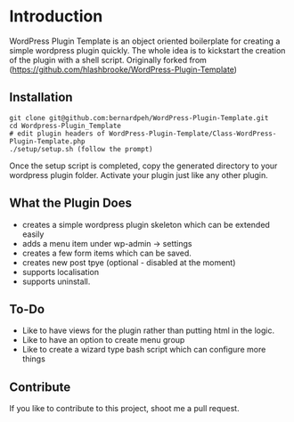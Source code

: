 # Introduction #

WordPress Plugin Template is an object oriented boilerplate for creating a simple wordpress plugin quickly. The whole idea is to kickstart the creation of the plugin with a shell script. Originally forked from (https://github.com/hlashbrooke/WordPress-Plugin-Template)

## Installation ##

```
git clone git@github.com:bernardpeh/WordPress-Plugin-Template.git
cd Wordpress-Plugin_Template
# edit plugin headers of WordPress-Plugin-Template/Class-WordPress-Plugin-Template.php
./setup/setup.sh (follow the prompt)
```

Once the setup script is completed, copy the generated directory to your wordpress plugin folder. Activate your plugin just like any other plugin.

## What the Plugin Does ##

* creates a simple wordpress plugin skeleton which can be extended easily
* adds a menu item under wp-admin -> settings
* creates a few form items which can be saved.
* creates new post tpye (optional - disabled at the moment)
* supports localisation
* supports uninstall.

## To-Do ##

* Like to have views for the plugin rather than putting html in the logic.
* Like to have an option to create menu group
* Like to create a wizard type bash script which can configure more things

## Contribute ##

If you like to contribute to this project, shoot me a pull request.
